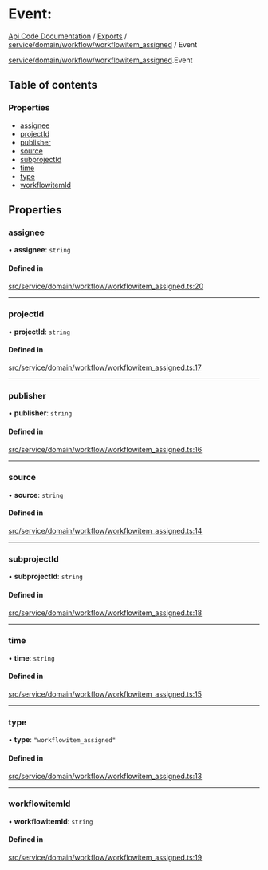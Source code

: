 # Event: 
 
[Api Code Documentation](../README.md) / [Exports](../modules.md) / [service/domain/workflow/workflowitem\_assigned](../modules/service_domain_workflow_workflowitem_assigned.md) / Event

[service/domain/workflow/workflowitem_assigned](../modules/service_domain_workflow_workflowitem_assigned.md).Event

## Table of contents

### Properties

- [assignee](service_domain_workflow_workflowitem_assigned.Event.md#assignee)
- [projectId](service_domain_workflow_workflowitem_assigned.Event.md#projectid)
- [publisher](service_domain_workflow_workflowitem_assigned.Event.md#publisher)
- [source](service_domain_workflow_workflowitem_assigned.Event.md#source)
- [subprojectId](service_domain_workflow_workflowitem_assigned.Event.md#subprojectid)
- [time](service_domain_workflow_workflowitem_assigned.Event.md#time)
- [type](service_domain_workflow_workflowitem_assigned.Event.md#type)
- [workflowitemId](service_domain_workflow_workflowitem_assigned.Event.md#workflowitemid)

## Properties

### assignee

• **assignee**: `string`

#### Defined in

[src/service/domain/workflow/workflowitem_assigned.ts:20](https://github.com/openkfw/TruBudget/blob/f6ee764/api/src/service/domain/workflow/workflowitem_assigned.ts#L20)

___

### projectId

• **projectId**: `string`

#### Defined in

[src/service/domain/workflow/workflowitem_assigned.ts:17](https://github.com/openkfw/TruBudget/blob/f6ee764/api/src/service/domain/workflow/workflowitem_assigned.ts#L17)

___

### publisher

• **publisher**: `string`

#### Defined in

[src/service/domain/workflow/workflowitem_assigned.ts:16](https://github.com/openkfw/TruBudget/blob/f6ee764/api/src/service/domain/workflow/workflowitem_assigned.ts#L16)

___

### source

• **source**: `string`

#### Defined in

[src/service/domain/workflow/workflowitem_assigned.ts:14](https://github.com/openkfw/TruBudget/blob/f6ee764/api/src/service/domain/workflow/workflowitem_assigned.ts#L14)

___

### subprojectId

• **subprojectId**: `string`

#### Defined in

[src/service/domain/workflow/workflowitem_assigned.ts:18](https://github.com/openkfw/TruBudget/blob/f6ee764/api/src/service/domain/workflow/workflowitem_assigned.ts#L18)

___

### time

• **time**: `string`

#### Defined in

[src/service/domain/workflow/workflowitem_assigned.ts:15](https://github.com/openkfw/TruBudget/blob/f6ee764/api/src/service/domain/workflow/workflowitem_assigned.ts#L15)

___

### type

• **type**: ``"workflowitem_assigned"``

#### Defined in

[src/service/domain/workflow/workflowitem_assigned.ts:13](https://github.com/openkfw/TruBudget/blob/f6ee764/api/src/service/domain/workflow/workflowitem_assigned.ts#L13)

___

### workflowitemId

• **workflowitemId**: `string`

#### Defined in

[src/service/domain/workflow/workflowitem_assigned.ts:19](https://github.com/openkfw/TruBudget/blob/f6ee764/api/src/service/domain/workflow/workflowitem_assigned.ts#L19)
